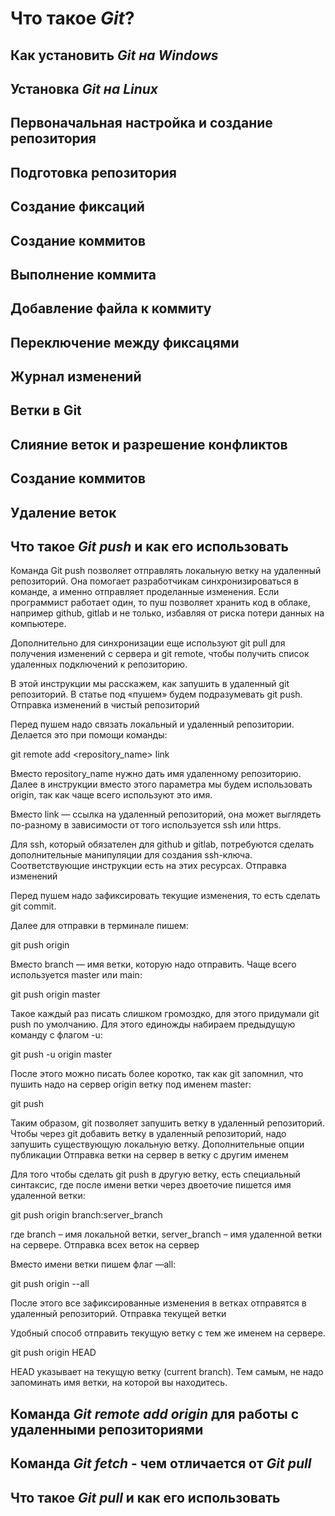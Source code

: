 # Что такое *Git*?

## Как установить *Git на Windows*

## Установка *Git на Linux*

## Первоначальная настройка и создание репозитория

## Подготовка репозитория

## Создание фиксаций

## Создание коммитов

## Выполнение коммита

## Добавление файла к коммиту

## Переключение между фиксацями

## Журнал изменений

## Ветки в Git

## Слияние веток и разрешение конфликтов

## Создание коммитов

## Удаление веток

## Что такое *Git push* и как его использовать

Команда Git push позволяет отправлять локальную ветку на удаленный репозиторий. Она помогает разработчикам синхронизироваться в команде, а именно отправляет проделанные изменения. Если программист работает один, то пуш позволяет хранить код в облаке, например github, gitlab и не только, избавляя от риска потери данных на компьютере.

Дополнительно для синхронизации еще используют git pull для получения изменений с сервера и git remote, чтобы получить список удаленных подключений к репозиторию.

В этой инструкции мы расскажем, как запушить в удаленный git репозиторий. В статье под «пушем» будем подразумевать git push.
Отправка изменений в чистый репозиторий

Перед пушем надо связать локальный и удаленный репозитории. Делается это при помощи команды:

git remote add <repository_name> link

Вместо repository_name нужно дать имя удаленному репозиторию. Далее в инструкции вместо этого параметра мы будем использовать origin, так как чаще всего используют это имя.

Вместо link — ссылка на удаленный репозиторий, она может выглядеть по-разному в зависимости от того используется ssh или https. 

Для ssh, который обязателен для github и gitlab, потребуются сделать дополнительные манипуляции для создания ssh-ключа. Соответствующие инструкции есть на этих ресурсах.
Отправка изменений

Перед пушем надо зафиксировать текущие изменения, то есть сделать git commit.

Далее для отправки в терминале пишем:

git push origin <branch> 

Вместо branch — имя ветки, которую надо отправить. Чаще всего используется master или main: 

git push origin master 

Такое каждый раз писать слишком громоздко, для этого придумали git push по умолчанию. Для этого единожды набираем предыдущую команду с флагом -u:

git push -u origin master

После этого можно писать более коротко, так как git запомнил, что пушить надо на сервер origin ветку под именем master:

git push

Таким образом, git позволяет запушить ветку в удаленный репозиторий. Чтобы через git добавить ветку в удаленный репозиторий, надо запушить существующую локальную ветку.
Дополнительные опции публикации
Отправка ветки на сервер в ветку с другим именем

Для того чтобы сделать git push в другую ветку, есть специальный синтаксис, где после имени ветки через двоеточие пишется имя удаленной ветки:

git push origin branch:server_branch

где branch – имя локальной ветки, server_branch – имя удаленной ветки на сервере.
Отправка всех веток на сервер

Вместо имени ветки пишем  флаг —all: 

git push origin --all

После этого все зафиксированные изменения в ветках отправятся в удаленный репозиторий.
Отправка текущей ветки

Удобный способ отправить текущую ветку с тем же именем на сервере.

git push origin HEAD 

HEAD указывает на текущую ветку (current branch). Тем самым, не надо запоминать имя ветки, на которой вы находитесь.

## Команда *Git remote add origin* для работы с удаленными репозиториями

## Команда *Git fetch* - чем отличается от *Git pull*

## Что такое *Git pull* и как его использовать